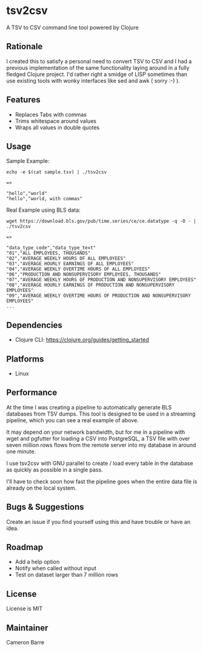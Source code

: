 # tsv2csv
A TSV to CSV command line tool powered by Clojure

## Rationale

I created this to satisfy a personal need to convert TSV to CSV and I had a previous implementation of the same functionality laying around in a fully fledged Clojure project. I'd rather right a smidge of LISP sometimes than use existing tools with wonky interfaces like sed and awk ( sorry :-) ).

## Features

- Replaces Tabs with commas
- Trims whitespace around values
- Wraps all values in double quotes

## Usage

Sample Example:

```
echo -e $(cat sample.tsv) | ./tsv2csv

=>

"hello","world"
"hello","world, with commas"
```

Real Example using BLS data:

```
wget https://download.bls.gov/pub/time.series/ce/ce.datatype -q -O - | ./tsv2csv

=>

"data_type_code","data_type_text"
"01","ALL EMPLOYEES, THOUSANDS"
"02","AVERAGE WEEKLY HOURS OF ALL EMPLOYEES"
"03","AVERAGE HOURLY EARNINGS OF ALL EMPLOYEES"
"04","AVERAGE WEEKLY OVERTIME HOURS OF ALL EMPLOYEES"
"06","PRODUCTION AND NONSUPERVISORY EMPLOYEES, THOUSANDS"
"07","AVERAGE WEEKLY HOURS OF PRODUCTION AND NONSUPERVISORY EMPLOYEES"
"08","AVERAGE HOURLY EARNINGS OF PRODUCTION AND NONSUPERVISORY EMPLOYEES"
"09","AVERAGE WEEKLY OVERTIME HOURS OF PRODUCTION AND NONSUPERVISORY EMPLOYEES"
...
```

## Dependencies

- Clojure CLI: https://clojure.org/guides/getting_started

## Platforms

- Linux

## Performance

At the time I was creating a pipeline to automatically generate BLS databases from TSV dumps. This tool is designed to be used in a streaming pipeline, which you can see a real example of above. 

It may depend on your network bandwidth, but for me in a pipeline with wget and pgfutter for loading a CSV into PostgreSQL, a TSV file with over seven million rows flows from the remote server into my database in around one minute. 

I use tsv2csv with GNU parallel to create / load every table in the database as quickly as possible in a single pass.

I'll have to check soon how fast the pipeline goes when the entire data file is already on the local system.

## Bugs & Suggestions

Create an issue if you find yourself using this and have trouble or have an idea.

## Roadmap

- Add a help option
- Notify when called without input
- Test on dataset larger than 7 million rows

## License

License is MIT

## Maintainer

Cameron Barre

